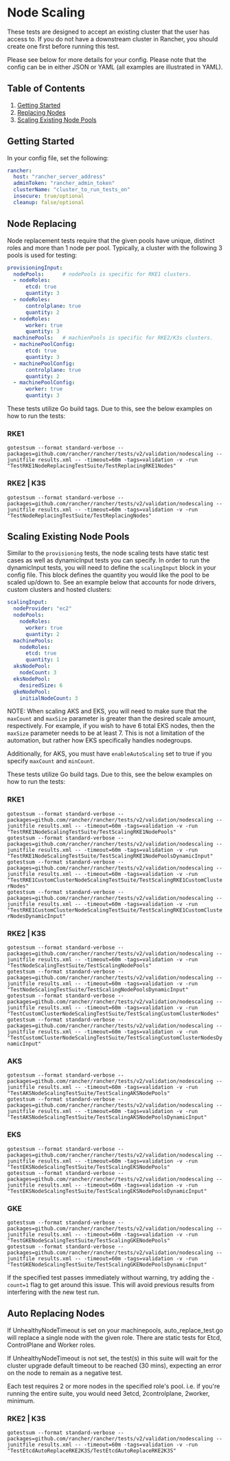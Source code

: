 # Node Scaling

These tests are designed to accept an existing cluster that the user has access to. If you do not have a downstream cluster in Rancher, you should create one first before running this test.

Please see below for more details for your config. Please note that the config can be in either JSON or YAML (all examples are illustrated in YAML).

## Table of Contents
1. [Getting Started](#Getting-Started)
2. [Replacing Nodes](#Node-Replacing)
3. [Scaling Existing Node Pools](#Scaling-Existing-Node-Pools)

## Getting Started
In your config file, set the following:
```yaml
rancher:
  host: "rancher_server_address"
  adminToken: "rancher_admin_token"
  clusterName: "cluster_to_run_tests_on"
  insecure: true/optional
  cleanup: false/optional
```

## Node Replacing
Node replacement tests require that the given pools have unique, distinct roles and more than 1 node per pool. Typically, a cluster with the following 3 pools is used for testing:
```yaml
provisioningInput:
  nodePools:      # nodePools is specific for RKE1 clusters.
  - nodeRoles:
      etcd: true
      quantity: 3
  - nodeRoles:
      controlplane: true
      quantity: 2
  - nodeRoles:
      worker: true
      quantity: 3
  machinePools:   # machienPools is specific for RKE2/K3s clusters.
  - machinePoolConfig:
      etcd: true
      quantity: 3
  - machinePoolConfig:
      controlplane: true
      quantity: 2
  - machinePoolConfig:
      worker: true
      quantity: 3
  ```

These tests utilize Go build tags. Due to this, see the below examples on how to run the tests:

### RKE1
`gotestsum --format standard-verbose --packages=github.com/rancher/rancher/tests/v2/validation/nodescaling --junitfile results.xml -- -timeout=60m -tags=validation -v -run "TestRKE1NodeReplacingTestSuite/TestReplacingRKE1Nodes"`

### RKE2 | K3S
`gotestsum --format standard-verbose --packages=github.com/rancher/rancher/tests/v2/validation/nodescaling --junitfile results.xml -- -timeout=60m -tags=validation -v -run "TestNodeReplacingTestSuite/TestReplacingNodes"`

## Scaling Existing Node Pools
Similar to the `provisioning` tests, the node scaling tests have static test cases as well as dynamicInput tests you can specify. In order to run the dynamicInput tests, you will need to define the `scalingInput` block in your config file. This block defines the quantity you would like the pool to be scaled up/down to. See an example below that accounts for node drivers, custom clusters and hosted clusters:
```yaml
scalingInput:
  nodeProvider: "ec2"
  nodePools:
    nodeRoles:
      worker: true
      quantity: 2
  machinePools:
    nodeRoles:
      etcd: true
      quantity: 1
  aksNodePool:
    nodeCount: 3
  eksNodePool:
    desiredSize: 6
  gkeNodePool:
    initialNodeCount: 3
```
NOTE: When scaling AKS and EKS, you will need to make sure that the `maxCount` and `maxSize` parameter is greater than the desired scale amount, respectively. For example, if you wish to have 6 total EKS nodes, then the `maxSize` parameter needs to be at least 7. This is not a limitation of the automation, but rather how EKS specifically handles nodegroups.

Additionally, for AKS, you must have `enableAutoScaling` set to true if you specify `maxCount` and `minCount`.

These tests utilize Go build tags. Due to this, see the below examples on how to run the tests:

### RKE1
`gotestsum --format standard-verbose --packages=github.com/rancher/rancher/tests/v2/validation/nodescaling --junitfile results.xml -- -timeout=60m -tags=validation -v -run "TestRKE1NodeScalingTestSuite/TestScalingRKE1NodePools"` \
`gotestsum --format standard-verbose --packages=github.com/rancher/rancher/tests/v2/validation/nodescaling --junitfile results.xml -- -timeout=60m -tags=validation -v -run "TestRKE1NodeScalingTestSuite/TestScalingRKE1NodePoolsDynamicInput"` \
`gotestsum --format standard-verbose --packages=github.com/rancher/rancher/tests/v2/validation/nodescaling --junitfile results.xml -- -timeout=60m -tags=validation -v -run "TestRKE1CustomClusterNodeScalingTestSuite/TestScalingRKE1CustomClusterNodes"` \
`gotestsum --format standard-verbose --packages=github.com/rancher/rancher/tests/v2/validation/nodescaling --junitfile results.xml -- -timeout=60m -tags=validation -v -run "TestRKE1CustomClusterNodeScalingTestSuite/TestScalingRKE1CustomClusterNodesDynamicInput"`

### RKE2 | K3S
`gotestsum --format standard-verbose --packages=github.com/rancher/rancher/tests/v2/validation/nodescaling --junitfile results.xml -- -timeout=60m -tags=validation -v -run "TestNodeScalingTestSuite/TestScalingNodePools"` \
`gotestsum --format standard-verbose --packages=github.com/rancher/rancher/tests/v2/validation/nodescaling --junitfile results.xml -- -timeout=60m -tags=validation -v -run "TestNodeScalingTestSuite/TestScalingNodePoolsDynamicInput"` \
`gotestsum --format standard-verbose --packages=github.com/rancher/rancher/tests/v2/validation/nodescaling --junitfile results.xml -- -timeout=60m -tags=validation -v -run "TestCustomClusterNodeScalingTestSuite/TestScalingCustomClusterNodes"` \
`gotestsum --format standard-verbose --packages=github.com/rancher/rancher/tests/v2/validation/nodescaling --junitfile results.xml -- -timeout=60m -tags=validation -v -run "TestCustomClusterNodeScalingTestSuite/TestScalingCustomClusterNodesDynamicInput"`

### AKS
`gotestsum --format standard-verbose --packages=github.com/rancher/rancher/tests/v2/validation/nodescaling --junitfile results.xml -- -timeout=60m -tags=validation -v -run "TestAKSNodeScalingTestSuite/TestScalingAKSNodePools"` \
`gotestsum --format standard-verbose --packages=github.com/rancher/rancher/tests/v2/validation/nodescaling --junitfile results.xml -- -timeout=60m -tags=validation -v -run "TestAKSNodeScalingTestSuite/TestScalingAKSNodePoolsDynamicInput"`

### EKS
`gotestsum --format standard-verbose --packages=github.com/rancher/rancher/tests/v2/validation/nodescaling --junitfile results.xml -- -timeout=60m -tags=validation -v -run "TestEKSNodeScalingTestSuite/TestScalingEKSNodePools"` \
`gotestsum --format standard-verbose --packages=github.com/rancher/rancher/tests/v2/validation/nodescaling --junitfile results.xml -- -timeout=60m -tags=validation -v -run "TestEKSNodeScalingTestSuite/TestScalingEKSNodePoolsDynamicInput"`

### GKE
`gotestsum --format standard-verbose --packages=github.com/rancher/rancher/tests/v2/validation/nodescaling --junitfile results.xml -- -timeout=60m -tags=validation -v -run "TestGKENodeScalingTestSuite/TestScalingGKENodePools"` \
`gotestsum --format standard-verbose --packages=github.com/rancher/rancher/tests/v2/validation/nodescaling --junitfile results.xml -- -timeout=60m -tags=validation -v -run "TestGKENodeScalingTestSuite/TestScalingGKENodePoolsDynamicInput"`

If the specified test passes immediately without warning, try adding the `-count=1` flag to get around this issue. This will avoid previous results from interfering with the new test run.


## Auto Replacing Nodes
If UnhealthyNodeTimeout is set on your machinepools, auto_replace_test.go will replace a single node with the given role. There are static tests for Etcd, ControlPlane and Worker roles.

If UnhealthyNodeTimeout is not set, the test(s) in this suite will wait for the cluster upgrade default timeout to be reached (30 mins), expecting an error on the node to remain as a negative test. 

Each test requires 2 or more nodes in the specified role's pool. i.e. if you're running the entire suite, you would need 3etcd, 2controlplane, 2worker, minimum. 

### RKE2 | K3S
`gotestsum --format standard-verbose --packages=github.com/rancher/rancher/tests/v2/validation/nodescaling --junitfile results.xml -- -timeout=60m -tags=validation -v -run "TestEtcdAutoReplaceRKE2K3S/TestEtcdAutoReplaceRKE2K3S"`